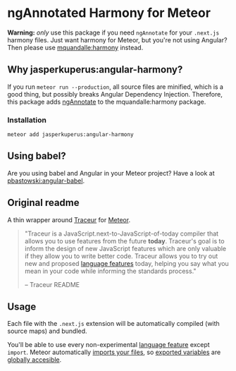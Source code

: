 # ngAnnotated Harmony for Meteor
**Warning:** *only* use this package if you need `ngAnnotate` for your `.next.js` harmony files. Just want harmony for Meteor, but you're not using Angular? Then please use [mquandalle:harmony](https://github.com/mquandalle/meteor-harmony/) instead.

## Why jasperkuperus:angular-harmony?
If you run `meteor run --production`, all source files are minified, which is a good thing, but possibly breaks Angular Dependency Injection. Therefore, this package adds [ngAnnotate](https://github.com/olov/ng-annotate) to the mquandalle:harmony package.

### Installation
```
meteor add jasperkuperus:angular-harmony
```

## Using babel?
Are you using babel and Angular in your Meteor project? Have a look at [pbastowski:angular-babel](https://github.com/pbastowski/angular-meteor-babel).

## Original readme

A thin wrapper around [Traceur](https://github.com/google/traceur-compiler) for [Meteor](https://www.meteor.com/).

>"Traceur is a JavaScript.next-to-JavaScript-of-today compiler that allows you to use features from the future **today**. Traceur's goal is to inform the design of new JavaScript features which are only valuable if they allow you to write better code. Traceur allows you to try out new and proposed
[language features](https://github.com/google/traceur-compiler/wiki/LanguageFeatures) today, helping you say what you mean in your code while informing the standards process."
>
> – Traceur README

## Usage

Each file with the `.next.js` extension will be automatically compiled (with source maps) and bundled.

You'll be able to use every non-experimental [language feature](https://github.com/google/traceur-compiler/wiki/LanguageFeatures) except `import`. Meteor automatically [imports your files](http://docs.meteor.com/#structuringyourapp), so [exported variables](https://github.com/mquandalle/meteor-harmony/blob/master/tests/harmony_test_setup.next.js#L3) are [globally accesible](https://github.com/mquandalle/meteor-harmony/blob/master/tests/harmony_tests.next.js#L141).
